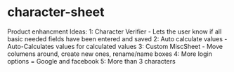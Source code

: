 # character-sheet

Product enhancment Ideas:
1: Character Verifier    - Lets the user know if all basic needed fields have been entered and saved
2: Auto calculate values - Auto-Calculates values for calculated values
3: Custom MiscSheet - Move columens around, create new ones, rename/name boxes
4: More login options = Google and facebook
5: More than 3 characters